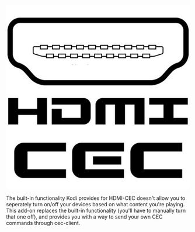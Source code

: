 ![CEC](icon.png)

The built-in functionality Kodi provides for HDMI-CEC doesn't allow you to seperately turn on/off your devices based on what content you're playing.
This add-on replaces the built-in functionality (you'll have to manually turn that one off), and provides you with a way to send your own CEC commands through cec-client.